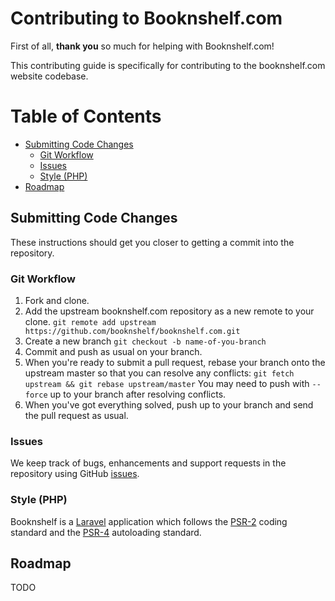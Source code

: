 # Contributing to Booknshelf.com

First of all, **thank you** so much for helping with Booknshelf.com!

This contributing guide is specifically for contributing to the booknshelf.com website codebase.

# Table of Contents

* [Submitting Code Changes](#submitting-code-changes)
    - [Git Workflow](#git-workflow)
    - [Issues](#issues)
    - [Style (PHP)](#style-php)
* [Roadmap](#roadmap)

## Submitting Code Changes

These instructions should get you closer to getting a commit into the
repository.

### Git Workflow

1. Fork and clone.
1. Add the upstream booknshelf.com repository as a new remote to your clone.
   `git remote add upstream https://github.com/booknshelf/booknshelf.com.git`
1. Create a new branch
   `git checkout -b name-of-you-branch`
1. Commit and push as usual on your branch.
1. When you're ready to submit a pull request, rebase your branch onto
   the upstream master so that you can resolve any conflicts:
   `git fetch upstream && git rebase upstream/master`
   You may need to push with `--force` up to your branch after resolving conflicts.
1. When you've got everything solved, push up to your branch and send the pull request as usual.

### Issues

We keep track of bugs, enhancements and support requests in the repository using GitHub [issues][].


### Style (PHP)

Booknshelf is a [Laravel](https://laravel.com) application which follows the [PSR-2](https://github.com/php-fig/fig-standards/blob/master/accepted/PSR-2-coding-style-guide.md) coding standard and the [PSR-4](https://github.com/php-fig/fig-standards/blob/master/accepted/PSR-4-autoloader.md) autoloading standard.


## Roadmap

TODO


[coc]: https://github.com/booknshelf/booknshelf.com/blob/master/CODE_OF_CONDUCT.md
[local-dev-env]: https://github.com/booknshelf/booknshelf.com/blob/master/docs/setting-up-local-development.md
[issues]: https://github.com/booknshelf/booknshelf.com/issues

